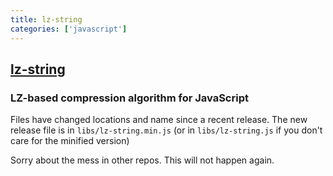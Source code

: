 ```yaml
---
title: lz-string
categories: ['javascript']
---
```

## [lz-string](https://github.com/pieroxy/lz-string)

### LZ-based compression algorithm for JavaScript

Files have changed locations and name since a recent release. The new release file is in `libs/lz-string.min.js` (or in `libs/lz-string.js` if you don't care for the minified version)

Sorry about the mess in other repos. This will not happen again.
